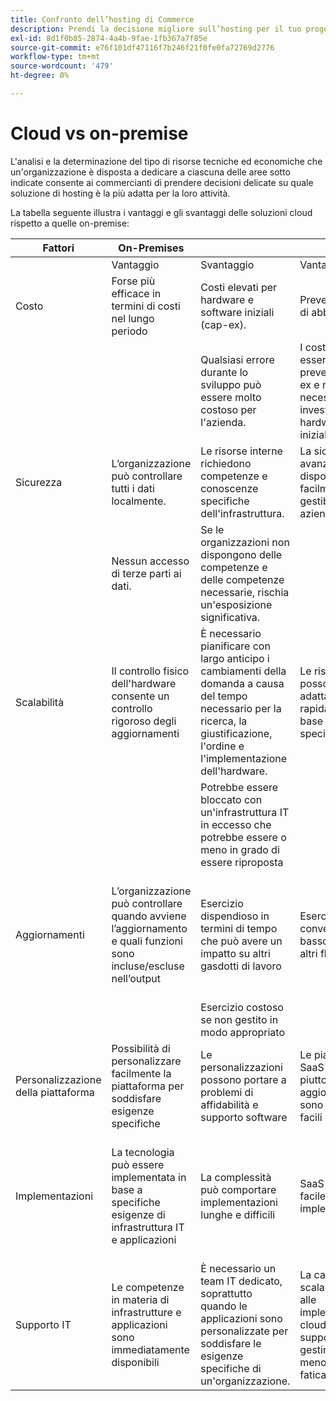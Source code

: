 ```yaml
---
title: Confronto dell’hosting di Commerce
description: Prendi la decisione migliore sull’hosting per il tuo progetto e-commerce esaminando questa tabella di confronto.
exl-id: 8d1f0b85-2874-4a4b-9fae-1fb367a7f85e
source-git-commit: e76f101df47116f7b246f21f0fe0fa72769d2776
workflow-type: tm+mt
source-wordcount: '479'
ht-degree: 0%

---
```


# Cloud vs on-premise

L&#39;analisi e la determinazione del tipo di risorse tecniche ed economiche che un&#39;organizzazione è disposta a dedicare a ciascuna delle aree sotto indicate consente ai commercianti di prendere decisioni delicate su quale soluzione di hosting è la più adatta per la loro attività.

La tabella seguente illustra i vantaggi e gli svantaggi delle soluzioni cloud rispetto a quelle on-premise:

<table>
    <thead>
        <tr>
            <th>Fattori</th>
            <th>On-Premises</th>
            <th></th>
            <th>Cloud</th>
            <th></th>
        </tr>
    </thead>
    <tbody>
        <tr>
            <td></td>
            <td>Vantaggio</td>
            <td>Svantaggio</td>
            <td>Vantaggio</td>
            <td>Svantaggio</td>
        </tr>
        <tr>
            <td>Costo</td>
            <td>Forse più efficace in termini di costi nel lungo periodo</td>
            <td>Costi elevati per hardware e software iniziali (cap-ex).</td>
            <td>Prevedibile prezzo di abbonamento.</td>
            <td>È necessaria una proiezione a lungo termine dei costi.</td>
        </tr>
        <tr>
            <td></td>
            <td></td>
            <td>Qualsiasi errore durante lo sviluppo può essere molto costoso per l'azienda.</td>
            <td>I costi possono essere preventivati in op-ex e non sono necessari investimenti hardware/software iniziali.</td>
            <td>I costi di licenza possono attenuare i risparmi dell'hardware</td>
        </tr>
        <tr>
            <td>Sicurezza</td>
            <td>L’organizzazione può controllare tutti i dati localmente.</td>
            <td>Le risorse interne richiedono competenze e conoscenze specifiche dell'infrastruttura.</td>
            <td>La sicurezza avanzata dei dati è disponibile e facilmente gestibile per le aziende.</td>
            <td>Aggressivamente bersaglio da parte degli hacker</td>
        </tr>
        <tr>
            <td></td>
            <td>Nessun accesso di terze parti ai dati.</td>
            <td>Se le organizzazioni non dispongono delle competenze e delle competenze necessarie, rischia un'esposizione significativa.</td>
            <td></td>
            <td>Dati accessibili da terze parti.</td>
        </tr>
        <tr>
            <td>Scalabilità</td>
            <td>Il controllo fisico dell'hardware consente un controllo rigoroso degli aggiornamenti</td>
            <td>È necessario pianificare con largo anticipo i cambiamenti della domanda a causa del tempo necessario per la ricerca, la giustificazione, l'ordine e l'implementazione dell'hardware.</td>
            <td>Le risorse cloud possono essere adattate rapidamente in base alla domanda specifica</td>
            <td>I costi aumentano quando l'infrastruttura cloud viene gestita in modo errato e non correttamente monitorata</td>
        </tr>
        <tr>
            <td></td>
            <td></td>
            <td>Potrebbe essere bloccato con un'infrastruttura IT in eccesso che potrebbe essere o meno in grado di essere riproposta</td>
            <td></td>
            <td></td>
        </tr>
        <tr>
            <td>Aggiornamenti</td>
            <td>L’organizzazione può controllare quando avviene l’aggiornamento e quali funzioni sono incluse/escluse nell’output</td>
            <td>Esercizio dispendioso in termini di tempo che può avere un impatto su altri gasdotti di lavoro</td>
            <td>Esercizio rapido e conveniente con basso impatto su altri flussi di lavoro</td>
            <td>Il provider SaaS gestisce l'aggiornamento e l'organizzazione non è sempre a conoscenza dell'output finale e dell'impatto sul sito</td>
        </tr>
        <tr>
            <td></td>
            <td></td>
            <td>Esercizio costoso se non gestito in modo appropriato</td>
            <td></td>
            <td></td>
        </tr>
        <tr>
            <td>Personalizzazione della piattaforma</td>
            <td>Possibilità di personalizzare facilmente la piattaforma per soddisfare esigenze specifiche</td>
            <td>Le personalizzazioni possono portare a problemi di affidabilità e supporto software</td>
            <td>Le piattaforme SaaS sono piuttosto stabili. Gli aggiornamenti sono ripetitivi e facili da gestire</td>
            <td>SaaS riduce al minimo la possibilità di modificare la piattaforma</td>
        </tr>
        <tr>
            <td>Implementazioni</td>
            <td>La tecnologia può essere implementata in base a specifiche esigenze di infrastruttura IT e applicazioni</td>
            <td>La complessità può comportare implementazioni lunghe e difficili</td>
            <td>SaaS è affidabile e facile da eseguire implementazioni</td>
            <td>Normalmente, SaaS viene implementato ad un minimo comune denominatore, che a volte può causare funzionalità di limitazione</td>
        </tr>
        <tr>
            <td>Supporto IT</td>
            <td>Le competenze in materia di infrastrutture e applicazioni sono immediatamente disponibili</td>
            <td>È necessario un team IT dedicato, soprattutto quando le applicazioni sono personalizzate per soddisfare le esigenze specifiche di un'organizzazione.</td>
            <td>La cautela nella scalabilità inerente alle implementazioni cloud consente al supporto IT di gestire di più con meno tempo e fatica.</td>
            <td>La curva di apprendimento per il cloud è significativa e personale adeguatamente formato sono costosi</td>
        </tr>
    </tbody>
</table>
